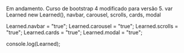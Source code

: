 Em andamento.
Curso de bootstrap 4 modificado para versão 5.
var Learned new Learned(),
   navbar,
   carousel,
   scrolls,
   cards,
   modal

Learned.navbar          = "true";
Learned.carousel        = "true";
Learned.scrolls         = "true";
Learned.cards           = "true";
Learned.modal           = "true";

console.log(Learned);
